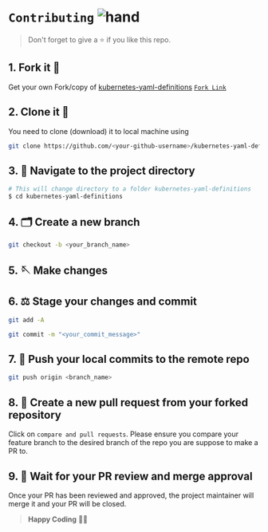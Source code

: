 # `Contributing` ![hand](images\Handshake.gif)

> Don't forget to give a ⭐ if you like this repo.

## 1. Fork it 🍴

Get your own Fork/copy of [kubernetes-yaml-definitions](https://github.com/vibuverma/kubernetes-yaml-definitions) [`Fork Link`](https://github.com/vibuverma/kubernetes-yaml-definitions/fork)

## 2. Clone it 👥

You need to clone (download) it to local machine using

```sh
git clone https://github.com/<your-github-username>/kubernetes-yaml-definitions
```

## 3. 🔭 Navigate to the project directory

```sh
# This will change directory to a folder kubernetes-yaml-definitions
$ cd kubernetes-yaml-definitions
```

## 4. 🗂️ Create a new branch

```sh
git checkout -b <your_branch_name>
```

## 5. 🪡 Make changes

## 6. ⚖️ Stage your changes and commit

```sh
git add -A

git commit -m "<your_commit_message>"
```

## 7. 🔀 Push your local commits to the remote repo

```sh
git push origin <branch_name>
```

## 8. 📌 Create a new pull request from your forked repository

Click on `compare and pull requests`. Please ensure you compare your feature branch to the desired branch of the repo you are suppose to make a PR to.

## 9. 🏁 Wait for your PR review and merge approval

Once your PR has been reviewed and approved, the project maintainer will merge it and your PR will be closed.



> **Happy Coding** 👨‍💻